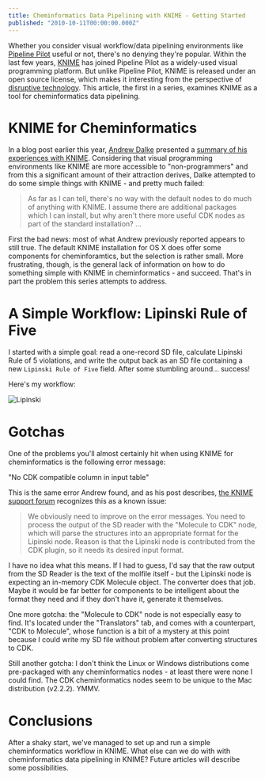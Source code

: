 ```yaml
---
title: Cheminformatics Data Pipelining with KNIME - Getting Started
published: "2010-10-11T00:00:00.000Z"
---
```


Whether you consider visual workflow/data pipelining environments like [Pipeline Pilot](http://accelrys.com/products/pipeline-pilot/) useful or not, there's no denying they're popular. Within the last few years, [KNIME](http://www.knime.org/) has joined Pipeline Pilot as a widely-used visual programming platform. But unlike Pipeline Pilot, KNIME is released under an open source license, which makes it interesting from the perspective of [disruptive technology](http://en.wikipedia.org/wiki/Disruptive_technology). This article, the first in a series, examines KNIME as a tool for cheminformatics data pipelining.

# KNIME for Cheminformatics

In a blog post earlier this year, [Andrew Dalke](http://dalkescientific.com/) presented a [summary of his experiences with KNIME](http://dalkescientific.com/writings/diary/archive/2010/03/16/knime_and_beginners.html). Considering that visual programming environments like KNIME are more accessible to "non-programmers" and from this a significant amount of their attraction derives, Dalke attempted to do some simple things with KNIME - and pretty much failed:

>As far as I can tell, there's no way with the default nodes to do much of anything with KNIME. I assume there are additional packages which I can install, but why aren't there more useful CDK nodes as part of the standard installation? ...

First the bad news: most of what Andrew previously reported appears to still true. The default KNIME installation for OS X does offer some components for cheminforamtics, but the selection is rather small. More frustrating, though, is the general lack of information on how to do something simple with KNIME in cheminformatics - and succeed. That's in part the problem this series attempts to address.

# A Simple Workflow: Lipinski Rule of Five

I started with a simple goal: read a one-record SD file, calculate Lipinski Rule of 5 violations, and write the output back as an SD file containing a new <code>Lipinski Rule of Five</code> field. After some stumbling around... success!

Here's my workflow:

![Lipinski](/images/posts/lipinski-workflow.png "Lipinski")

# Gotchas

One of the problems you'll almost certainly hit when using KNIME for cheminformatics is the following error message:

"No CDK compatible column in input table"

This is the same error Andrew found, and as his post describes, [the KNIME support forum](http://www.knime.org/node/638#comments) recognizes this as a known issue:

>We obviously need to improve on the error messages. You need to process the output of the SD reader with the "Molecule to CDK" node, which will parse the structures into an appropriate format for the Lipinski node. Reason is that the Lipinski node is contributed from the CDK plugin, so it needs its desired input format.

I have no idea what this means. If I had to guess, I'd say that the raw output from the SD Reader is the text of the molfile itself - but the Lipinski node is expecting an in-memory CDK Molecule object. The converter does that job. Maybe it would be far better for components to be intelligent about the format they need and if they don't have it, generate it themselves.

One more gotcha: the "Molecule to CDK" node is not especially easy to find. It's located under the "Translators" tab, and comes with a counterpart, "CDK to Molecule", whose function is a bit of a mystery at this point because I could write my SD file without problem after converting structures to CDK.

Still another gotcha: I don't think the Linux or Windows distributions come pre-packaged with any cheminformatics nodes - at least there were none I could find. The CDK cheminformatics nodes seem to be unique to the Mac distribution (v2.2.2). YMMV.

# Conclusions

After a shaky start, we've managed to set up and run a simple cheminformatics workflow in KNIME. What else can we do with with cheminformatics data pipelining in KNIME? Future articles will describe some possibilities.
